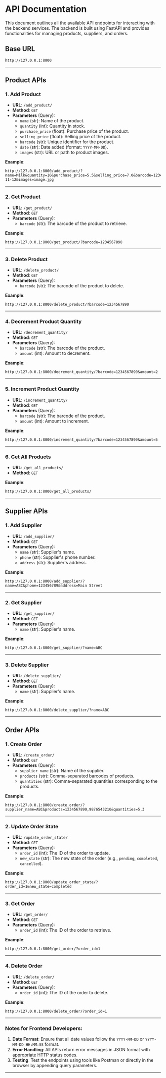 

# API Documentation

This document outlines all the available API endpoints for interacting with the backend services. The backend is built using FastAPI and provides functionalities for managing products, suppliers, and orders.

## Base URL

```
http://127.0.0.1:8000
```

---

## Product APIs

### 1. **Add Product**
- **URL**: `/add_product/`
- **Method**: `GET`
- **Parameters** (Query):
  - `name` (str): Name of the product.
  - `quantity` (int): Quantity in stock.
  - `purchase_price` (float): Purchase price of the product.
  - `selling_price` (float): Selling price of the product.
  - `barcode` (str): Unique identifier for the product.
  - `date` (str): Date added (format: `YYYY-MM-DD`).
  - `images` (str): URL or path to product images.

**Example**:
```plaintext
http://127.0.0.1:8000/add_product/?name=Milk&quantity=10&purchase_price=5.5&selling_price=7.0&barcode=1234567890&date=2024-11-12&images=image.jpg
```

---

### 2. **Get Product**
- **URL**: `/get_product/`
- **Method**: `GET`
- **Parameters** (Query):
  - `barcode` (str): The barcode of the product to retrieve.

**Example**:
```plaintext
http://127.0.0.1:8000/get_product/?barcode=1234567890
```

---

### 3. **Delete Product**
- **URL**: `/delete_product/`
- **Method**: `GET`
- **Parameters** (Query):
  - `barcode` (str): The barcode of the product to delete.

**Example**:
```plaintext
http://127.0.0.1:8000/delete_product/?barcode=1234567890
```

---

### 4. **Decrement Product Quantity**
- **URL**: `/decrement_quantity/`
- **Method**: `GET`
- **Parameters** (Query):
  - `barcode` (str): The barcode of the product.
  - `amount` (int): Amount to decrement.

**Example**:
```plaintext
http://127.0.0.1:8000/decrement_quantity/?barcode=1234567890&amount=2
```

---

### 5. **Increment Product Quantity**
- **URL**: `/increment_quantity/`
- **Method**: `GET`
- **Parameters** (Query):
  - `barcode` (str): The barcode of the product.
  - `amount` (int): Amount to increment.

**Example**:
```plaintext
http://127.0.0.1:8000/increment_quantity/?barcode=1234567890&amount=5
```

---

### 6. **Get All Products**
- **URL**: `/get_all_products/`
- **Method**: `GET`

**Example**:
```plaintext
http://127.0.0.1:8000/get_all_products/
```

---

## Supplier APIs

### 1. **Add Supplier**
- **URL**: `/add_supplier/`
- **Method**: `GET`
- **Parameters** (Query):
  - `name` (str): Supplier's name.
  - `phone` (str): Supplier's phone number.
  - `address` (str): Supplier's address.

**Example**:
```plaintext
http://127.0.0.1:8000/add_supplier/?name=ABC&phone=123456789&address=Main Street
```

---

### 2. **Get Supplier**
- **URL**: `/get_supplier/`
- **Method**: `GET`
- **Parameters** (Query):
  - `name` (str): Supplier's name.

**Example**:
```plaintext
http://127.0.0.1:8000/get_supplier/?name=ABC
```

---

### 3. **Delete Supplier**
- **URL**: `/delete_supplier/`
- **Method**: `GET`
- **Parameters** (Query):
  - `name` (str): Supplier's name.

**Example**:
```plaintext
http://127.0.0.1:8000/delete_supplier/?name=ABC
```

---

## Order APIs

### 1. **Create Order**
- **URL**: `/create_order/`
- **Method**: `GET`
- **Parameters** (Query):
  - `supplier_name` (str): Name of the supplier.
  - `products` (str): Comma-separated barcodes of products.
  - `quantities` (str): Comma-separated quantities corresponding to the products.

**Example**:
```plaintext
http://127.0.0.1:8000/create_order/?supplier_name=ABC&products=1234567890,9876543210&quantities=5,3
```

---

### 2. **Update Order State**
- **URL**: `/update_order_state/`
- **Method**: `GET`
- **Parameters** (Query):
  - `order_id` (int): The ID of the order to update.
  - `new_state` (str): The new state of the order (e.g., `pending`, `completed`, `cancelled`).

**Example**:
```plaintext
http://127.0.0.1:8000/update_order_state/?order_id=1&new_state=completed
```

---

### 3. **Get Order**
- **URL**: `/get_order/`
- **Method**: `GET`
- **Parameters** (Query):
  - `order_id` (int): The ID of the order to retrieve.

**Example**:
```plaintext
http://127.0.0.1:8000/get_order/?order_id=1
```

---

### 4. **Delete Order**
- **URL**: `/delete_order/`
- **Method**: `GET`
- **Parameters** (Query):
  - `order_id` (int): The ID of the order to delete.

**Example**:
```plaintext
http://127.0.0.1:8000/delete_order/?order_id=1
```

---

### Notes for Frontend Developers:
1. **Date Format**: Ensure that all date values follow the `YYYY-MM-DD` or `YYYY-MM-DD HH:MM:SS` format.
2. **Error Handling**: All APIs return error messages in JSON format with appropriate HTTP status codes.
3. **Testing**: Test the endpoints using tools like Postman or directly in the browser by appending query parameters.

---
